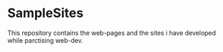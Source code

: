 # SampleSites
This repository contains the web-pages and the sites i have developed while parctising web-dev.
